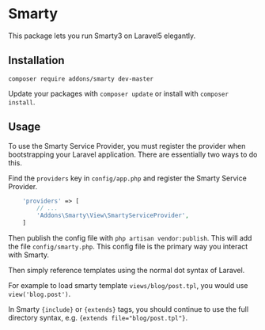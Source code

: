 Smarty
======

This package lets you run Smarty3 on Laravel5 elegantly.

## Installation

```
composer require addons/smarty dev-master
```

Update your packages with ```composer update``` or install with ```composer install```.


## Usage

To use the Smarty Service Provider, you must register the provider when bootstrapping your Laravel application. There are
essentially two ways to do this.

Find the `providers` key in `config/app.php` and register the Smarty Service Provider.

```php
    'providers' => [
        // ...
        'Addons\Smarty\View\SmartyServiceProvider',
    ]
```

Then publish the config file with `php artisan vendor:publish`. This will add the file `config/smarty.php`. This config file is the primary way you interact with Smarty.

Then simply reference templates using the normal dot syntax of Laravel. 

For example to load smarty template `views/blog/post.tpl`, you would use `view('blog.post')`.

In Smarty `{include}` or `{extends}` tags, you should continue to use the full directory syntax, e.g. `{extends file="blog/post.tpl"}`.

